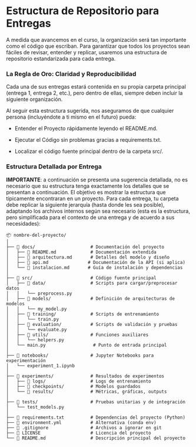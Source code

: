 # **Estructura de Repositorio para Entregas**
A medida que avancemos en el curso, la organización será tan importante como el código que escriban. Para garantizar que todos los proyectos sean fáciles de revisar, entender y replicar, usaremos una estructura de repositorio estandarizada para cada entrega.

### La Regla de Oro: Claridad y Reproducibilidad
Cada una de sus entregas estará contenida en su propia carpeta principal (entrega 1, entrega 2, etc.), pero dentro de ellas, siempre deben incluir la siguiente organización.

Al seguir esta estructura sugerida, nos aseguramos de que cualquier persona (incluyéndote a ti mismo en el futuro) pueda:

- Entender el Proyecto rápidamente leyendo el README.md.

- Ejecutar el Código sin problemas gracias a requirements.txt.

- Localizar el código fuente principal dentro de la carpeta src/.

### Estructura Detallada por Entrega
**IMPORTANTE**: a continuación se presenta una sugerencia detallada, no es necesario que su estructura tenga exactamente los detalles que se presentan a continuación. El objetivo es mostrar la estructura que típicamente encontraran en un proyecto.
Para cada entrega, tu carpeta debe replicar la siguiente jerarquía (hasta donde les sea posible), adaptando los archivos internos según sea necesario (esta es la estructura, pero simplificada para el contexto de una entrega y de acuerdo a sus necesidades):
```
📦 nombre-del-proyecto/
│
├── 📂 docs/                     # Documentación del proyecto
│   ├── 📜 README.md             # Documentación extendida
│   ├── 📜 arquitectura.md       # Detalles del modelo y diseño
│   ├── 📜 api.md               # Documentación de la API (si aplica)
│   └── 📜 instalacion.md       # Guía de instalación y dependencias
│
├── 📂 src/                      # Código fuente principal
│   ├── 📂 data/                 # Scripts para cargar/preprocesar datos
│   │   └── preprocess.py
│   ├── 📂 models/               # Definición de arquitecturas de modelos
│   │   └── my_model.py
│   ├── 📂 training/             # Scripts de entrenamiento
│   │   └── train.py
│   ├── 📂 evaluation/           # Scripts de validación y pruebas
│   │   └── evaluate.py
│   ├── 📂 utils/                # Funciones auxiliares
│   │   └── helpers.py
│   └── main.py                  # Punto de entrada principal
│
├── 📂 notebooks/                # Jupyter Notebooks para experimentación
│   └── experiment_1.ipynb
│
├── 📂 experiments/              # Resultados de experimentos
│   ├── 📂 logs/                 # Logs de entrenamiento
│   ├── 📂 checkpoints/          # Modelos guardados
│   └── 📂 results/              # Métricas, gráficas, outputs
│
├── 📂 tests/                    # Pruebas unitarias y de integración
│   └── test_models.py
│
├── 📜 requirements.txt          # Dependencias del proyecto (Python)
├── 📜 environment.yml           # Alternativa (conda env)
├── 📜 .gitignore                # Archivos a ignorar en git
├── 📜 LICENSE                   # Licencia del proyecto
└── 📜 README.md                 # Descripción principal del proyecto
```

```
```

